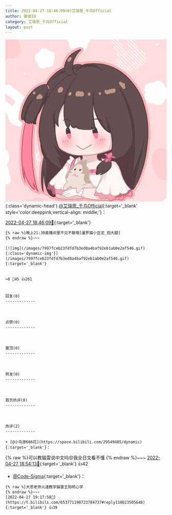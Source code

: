```yaml
---
title: 2022-04-27 18:46:09(0)艾瑞思_千鸟Official
author: 御坂IO
category: 艾瑞思_千鸟Official
layout: post
---
```


![img](/images/7e08840c56f251de28bdf766b647bd5fe9a5d50a.jpg){:class='dynamic-head'}
[@艾瑞思_千鸟Official](https://space.bilibili.com/1090010845/dynamic){:target='_blank' style='color:deeppink;vertical-align: middle;'}：

[2022-04-27 18:46:09🔗](https://t.bilibili.com/653771198723784737){:target='_blank'}

~~~
{% raw %}晚上21:30直播间里不见不散哦[暹罗猫小豆泥_抱大腿]
{% endraw %}~~~

[![img](/images/7997fceb23fdfd7b3ed8a4baf92eb1ab0e2af546.gif){:class='dynamic-img'}](/images/7997fceb23fdfd7b3ed8a4baf92eb1ab0e2af546.gif){:target='_blank'}


↪️0 💬45 👍261


回复(0)
-------------



点赞(0)
-------------



置顶(0)
-------------



转发(0)
-------------



首页热评(0)
-------------



热评(2)
-------------

+ [@小鸟游666花](https://space.bilibili.com/29549485/dynamic){:target='_blank'}：
~~~
{% raw %}可以教猫雷说中文吗😟我全日文看不懂
{% endraw %}~~~
[2022-04-27 18:54:13🔗](https://t.bilibili.com/653771198723784737#reply110820471920){:target='_blank'} 👍42
+ [@Code-Sigma](https://space.bilibili.com/12944975/dynamic){:target='_blank'}：
~~~
{% raw %}大思老师火速教学猫雷王阳明心学
{% endraw %}~~~
[2022-04-27 19:17:58🔗](https://t.bilibili.com/653771198723784737#reply110823505648){:target='_blank'} 👍39


